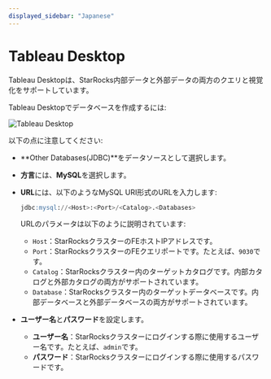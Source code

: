 ```yaml
---
displayed_sidebar: "Japanese"
---
```


# Tableau Desktop

Tableau Desktopは、StarRocks内部データと外部データの両方のクエリと視覚化をサポートしています。

Tableau Desktopでデータベースを作成するには:

![Tableau Desktop](../../assets/BI_tableau_1.png)

以下の点に注意してください:

- **Other Databases(JDBC)**をデータソースとして選択します。
- **方言**には、**MySQL**を選択します。
- **URL**には、以下のようなMySQL URI形式のURLを入力します:

  ```SQL
  jdbc:mysql://<Host>:<Port>/<Catalog>.<Databases>
  ```

  URLのパラメータは以下のように説明されています:

  - `Host`：StarRocksクラスターのFEホストIPアドレスです。
  - `Port`：StarRocksクラスターのFEクエリポートです。たとえば、`9030`です。
  - `Catalog`：StarRocksクラスター内のターゲットカタログです。内部カタログと外部カタログの両方がサポートされています。
  - `Database`：StarRocksクラスター内のターゲットデータベースです。内部データベースと外部データベースの両方がサポートされています。
- **ユーザー名**と**パスワード**を設定します。
  - **ユーザー名**：StarRocksクラスターにログインする際に使用するユーザー名です。たとえば、`admin`です。
  - **パスワード**：StarRocksクラスターにログインする際に使用するパスワードです。